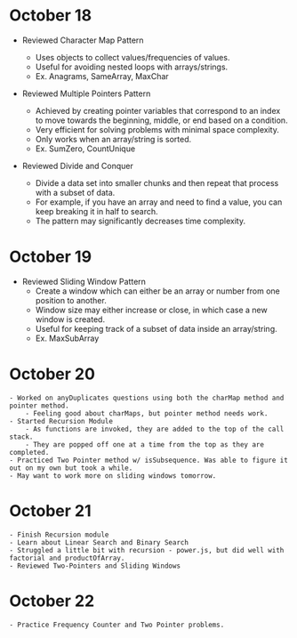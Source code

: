 # October 18
-   Reviewed Character Map Pattern
    - Uses objects to collect values/frequencies of values.
    - Useful for avoiding nested loops with arrays/strings.
    - Ex. Anagrams, SameArray, MaxChar


-   Reviewed Multiple Pointers Pattern
    - Achieved by creating pointer variables that correspond to an index to move towards the beginning, middle, or end based on a condition.
    - Very efficient for solving problems with minimal space complexity.
    - Only works when an array/string is sorted.
    - Ex. SumZero, CountUnique


-   Reviewed Divide and Conquer
    - Divide a data set into smaller chunks and then repeat that process with a subset of data.
    - For example, if you have an array and need to find a value, you can keep breaking it in half to search.
    - The pattern may significantly decreases time complexity.

# October 19
-   Reviewed Sliding Window Pattern
    - Create a window which can either be an array or number from one position to another.
    - Window size may either increase or close, in which case a new window is created.
    - Useful for keeping track of a subset of data inside an array/string.
    - Ex. MaxSubArray

# October 20
    - Worked on anyDuplicates questions using both the charMap method and pointer method.
        - Feeling good about charMaps, but pointer method needs work.
    - Started Recursion Module
        - As functions are invoked, they are added to the top of the call stack.
        - They are popped off one at a time from the top as they are completed.
    - Practiced Two Pointer method w/ isSubsequence. Was able to figure it out on my own but took a while.
    - May want to work more on sliding windows tomorrow.

# October 21
    - Finish Recursion module
    - Learn about Linear Search and Binary Search
    - Struggled a little bit with recursion - power.js, but did well with factorial and productOfArray.
    - Reviewed Two-Pointers and Sliding Windows

# October 22
    - Practice Frequency Counter and Two Pointer problems.
